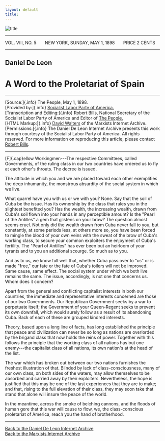 ```yaml
---
layout: default
title: 
---
```

![title](../thepeople.jpg)

------------------------------------------------------------------------

VOL. VIII, NO. 5       NEW YORK, SUNDAY, MAY 1, 1898       PRICE 2 CENTS

------------------------------------------------------------------------

## Daniel De Leon

# A Word to the Proletariat of Spain

------------------------------------------------------------------------

[Source:]{.info} The People, May 1, 1898.\
[Provided by:]{.info} [Socialist Labor Party of
America.](http://slp.org)\
[Transcription and Editing:]{.info} Robert Bills, National Secretary of
the Socialist Labor Party of America and Editor of [The
People.](http://www.slp.org/tp.htm)\
[HTML Markup:]{.info} [David
Walters](../../../../admin/volunteers/biographies/walters.htm) of the
Marxists Internet Archive.\
[Permissions:]{.info} The Daniel De Leon Internet Archive presents this
work through courtesy of the Socialist Labor Party of America. All
rights reserved. For more information on reproducing this article,
please contact [Robert Bills](mailto:slpns@igc.org).

------------------------------------------------------------------------

[F]{.cap}ellow Workingmen---The respective Committees, called
Governments, of the ruling class in our two countries have ordered us to
fly at each other's throats. The decree is issued.

The attitude in which you and we are placed toward each other
exemplifies the deep inhumanity, the monstrous absurdity of the social
system in which we live.

What quarrel have you with us or we with you? None. Say that the soil of
Cuba be the issue. Has its ownership by the class that rules you in the
slightest benefited you? Has the wealth, the increasing wealth, drawn
from Cuba's soil flown into your hands in any perceptible amount? Is the
"Pearl of the Antilles" a gem that glistens on your brow? The question
almost seems cruel. Not only did the wealth drawn from Cuba never fall
to you, but constantly, at some periods less, at others more so, you
have been forced to mingle the blood of your own veins with the sweat of
the brow of Cuba's working class, to secure your common exploiters the
enjoyment of Cuba's fertility. The "Pearl of Antilles" has ever been but
an heirloom of your tyrants and to you an additional scourge. So much as
to you.

And as to us, we know full well that, whether Cuba pass over to "us" or
is made "free," our fate or the fate of Cuba's toilers will not be
improved. Same cause, same effect. The social system under which we both
live remains the same. The issue, accordingly, is not one that concerns
us. Whom does it concern?

Apart from the general and conflicting capitalist interests in both our
countries, the immediate and representative interests concerned are
those of our two Governments. Our Republican Government seeks by a war
to perpetuate itself; the Government of your Queen-Regent seeks to
prevent its own downfall, which would surely follow as a result of its
abandoning Cuba. Back of each of these are grouped kindred interests.

Theory, based upon a long line of facts, has long established the
principle that peace and civilization can never be so long as nations
are overlorded by the brigand class that now holds the reins of power.
Together with this follows the principle that the working class of all
nations has but one enemy---the capitalist class of all nations, its own
nation's at the head of the list.

The war which has broken out between our two nations furnishes the
freshest illustration of that. Blinded by lack of class-consciousness,
many of our own class, on both sides of the waters, may allow themselves
to be absorbed and carried away by their exploiters. Nevertheless, the
hope is justified that this may be one of the last experiences that they
are to make; and that, rising to the full elevation of their class, they
may soon take that stand that alone will insure the peace of the world.

In the meantime, across the smoke of belching cannons, and the floods of
human gore that this war will cause to flow, we, the class-conscious
proletariat of America, reach you the hand of brotherhood.

------------------------------------------------------------------------

[Back to the Daniel De Leon Internet Archive](../../index.htm)\
[Back to the Marxists Internet Archive](../../../../index.htm)
